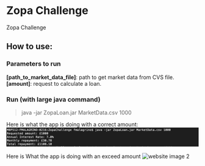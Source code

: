 # Zopa Challenge
 Zopa Challenge

How to use:
-----------

### Parameters to run

__[path_to_market_data_file]__: path to get market data from CVS file.  
__[amount]__: request to calculate a loan.

### Run (with large java command)
>  java -jar ZopaLoan.jar MarketData.csv 1000

Here is what the app is doing with a correct amount:
![website image][]

Here is What the app is doing with an exceed amount
![website image 2][]

[website image]: /images/image1.png "Screenshot 1"
[website image 2]: //images/image2.png "Screenshot 2"
